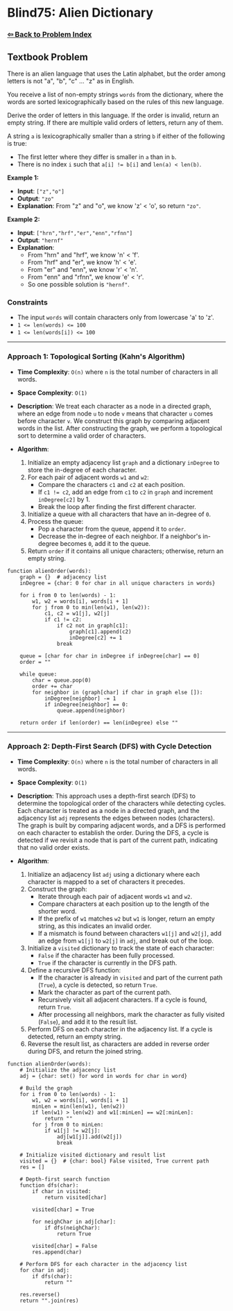 # Blind75: Alien Dictionary

### [⇦ Back to Problem Index](../../index.md)

## Textbook Problem

There is an alien language that uses the Latin alphabet, but the order among letters is not "a", "b", "c" ... "z" as in English.

You receive a list of non-empty strings `words` from the dictionary, where the words are sorted lexicographically based on the rules of this new language.

Derive the order of letters in this language. If the order is invalid, return an empty string. If there are multiple valid orders of letters, return any of them.

A string `a` is lexicographically smaller than a string `b` if either of the following is true:

-   The first letter where they differ is smaller in `a` than in `b`.
-   There is no index `i` such that `a[i] != b[i]` and `len(a) < len(b)`.

**Example 1:**

-   **Input**: `["z","o"]`
-   **Output**: `"zo"`
-   **Explanation**: From "z" and "o", we know 'z' < 'o', so return `"zo"`.

**Example 2:**

-   **Input**: `["hrn","hrf","er","enn","rfnn"]`
-   **Output**: `"hernf"`
-   **Explanation**:
    -   From "hrn" and "hrf", we know 'n' < 'f'.
    -   From "hrf" and "er", we know 'h' < 'e'.
    -   From "er" and "enn", we know 'r' < 'n'.
    -   From "enn" and "rfnn", we know 'e' < 'r'.
    -   So one possible solution is `"hernf"`.

### Constraints

-   The input `words` will contain characters only from lowercase 'a' to 'z'.
-   `1 <= len(words) <= 100`
-   `1 <= len(words[i]) <= 100`

---

### Approach 1: Topological Sorting (Kahn's Algorithm)

-   **Time Complexity**: `O(n)` where `n` is the total number of characters in all words.
-   **Space Complexity**: `O(1)`
-   **Description**: We treat each character as a node in a directed graph, where an edge from node `u` to node `v` means that character `u` comes before character `v`. We construct this graph by comparing adjacent words in the list. After constructing the graph, we perform a topological sort to determine a valid order of characters.
-   **Algorithm**:

    1. Initialize an empty adjacency list `graph` and a dictionary `inDegree` to store the in-degree of each character.
    2. For each pair of adjacent words `w1` and `w2`:
        - Compare the characters `c1` and `c2` at each position.
        - If `c1 != c2`, add an edge from `c1` to `c2` in `graph` and increment `inDegree[c2]` by 1.
        - Break the loop after finding the first different character.
    3. Initialize a queue with all characters that have an in-degree of `0`.
    4. Process the queue:
        - Pop a character from the queue, append it to `order`.
        - Decrease the in-degree of each neighbor. If a neighbor's in-degree becomes `0`, add it to the queue.
    5. Return `order` if it contains all unique characters; otherwise, return an empty string.

```pseudo
function alienOrder(words):
    graph = {}  # adjacency list
    inDegree = {char: 0 for char in all unique characters in words}

    for i from 0 to len(words) - 1:
        w1, w2 = words[i], words[i + 1]
        for j from 0 to min(len(w1), len(w2)):
            c1, c2 = w1[j], w2[j]
            if c1 != c2:
                if c2 not in graph[c1]:
                    graph[c1].append(c2)
                    inDegree[c2] += 1
                break

    queue = [char for char in inDegree if inDegree[char] == 0]
    order = ""

    while queue:
        char = queue.pop(0)
        order += char
        for neighbor in (graph[char] if char in graph else []):
            inDegree[neighbor] -= 1
            if inDegree[neighbor] == 0:
                queue.append(neighbor)

    return order if len(order) == len(inDegree) else ""
```

---

### Approach 2: Depth-First Search (DFS) with Cycle Detection

-   **Time Complexity**: `O(n)` where `n` is the total number of characters in all words.
-   **Space Complexity**: `O(1)`
-   **Description**: This approach uses a depth-first search (DFS) to determine the topological order of the characters while detecting cycles. Each character is treated as a node in a directed graph, and the adjacency list `adj` represents the edges between nodes (characters). The graph is built by comparing adjacent words, and a DFS is performed on each character to establish the order. During the DFS, a cycle is detected if we revisit a node that is part of the current path, indicating that no valid order exists.

-   **Algorithm**:

    1. Initialize an adjacency list `adj` using a dictionary where each character is mapped to a set of characters it precedes.
    2. Construct the graph:
        - Iterate through each pair of adjacent words `w1` and `w2`.
        - Compare characters at each position up to the length of the shorter word.
        - If the prefix of `w1` matches `w2` but `w1` is longer, return an empty string, as this indicates an invalid order.
        - If a mismatch is found between characters `w1[j]` and `w2[j]`, add an edge from `w1[j]` to `w2[j]` in `adj`, and break out of the loop.
    3. Initialize a `visited` dictionary to track the state of each character:
        - `False` if the character has been fully processed.
        - `True` if the character is currently in the DFS path.
    4. Define a recursive DFS function:
        - If the character is already in `visited` and part of the current path (`True`), a cycle is detected, so return `True`.
        - Mark the character as part of the current path.
        - Recursively visit all adjacent characters. If a cycle is found, return `True`.
        - After processing all neighbors, mark the character as fully visited (`False`), and add it to the result list.
    5. Perform DFS on each character in the adjacency list. If a cycle is detected, return an empty string.
    6. Reverse the result list, as characters are added in reverse order during DFS, and return the joined string.

```pseudo
function alienOrder(words):
    # Initialize the adjacency list
    adj = {char: set() for word in words for char in word}

    # Build the graph
    for i from 0 to len(words) - 1:
        w1, w2 = words[i], words[i + 1]
        minLen = min(len(w1), len(w2))
        if len(w1) > len(w2) and w1[:minLen] == w2[:minLen]:
            return ""
        for j from 0 to minLen:
            if w1[j] != w2[j]:
                adj[w1[j]].add(w2[j])
                break

    # Initialize visited dictionary and result list
    visited = {}  # {char: bool} False visited, True current path
    res = []

    # Depth-first search function
    function dfs(char):
        if char in visited:
            return visited[char]

        visited[char] = True

        for neighChar in adj[char]:
            if dfs(neighChar):
                return True

        visited[char] = False
        res.append(char)

    # Perform DFS for each character in the adjacency list
    for char in adj:
        if dfs(char):
            return ""

    res.reverse()
    return "".join(res)
```
